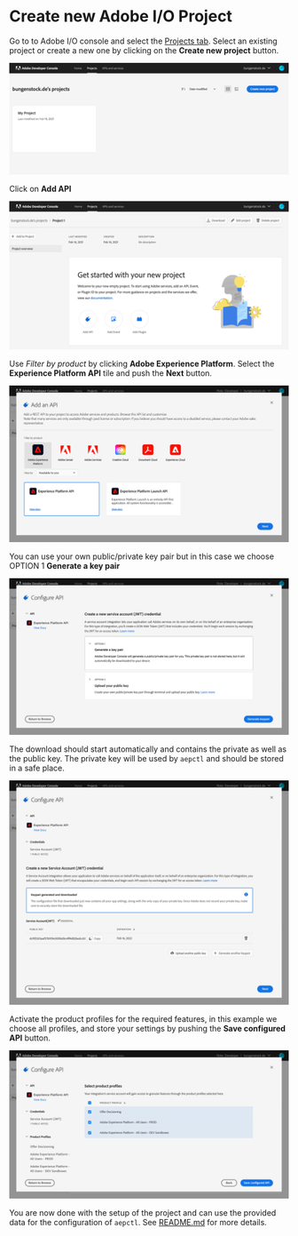 # Create new Adobe I/O Project
Go to to Adobe I/O console and select the [Projects tab](https://console.adobe.io/projects). Select an existing project or create a new one by clicking on the **Create new project** button.

![Create new project](img/aio_projects.png)

Click on **Add API**

![Add API](img/aio_addapi.png)

Use *Filter by product* by clicking **Adobe Experience Platform**. Select the
**Experience Platform API** tile and push the **Next** button.

![Add API](img/aio_aepapi.png)

You can use your own public/private key pair but in this case we choose OPTION 1
**Generate a key pair**

![Add API](img/aio_keypair.png)

The download should start automatically and contains the private as well as the
public key. The private key will be used by `aepctl` and should be stored in a
safe place.

![Add API](img/aio_download.png)

Activate the product profiles for the required features, in this example we choose all profiles, and store your settings by pushing the **Save configured API** button.

![Add API](img/aio_profiles.png)

You are now done with the setup of the project and can use the provided data for the configuration of `aepctl`. See [README.md](../README.md) for more details.